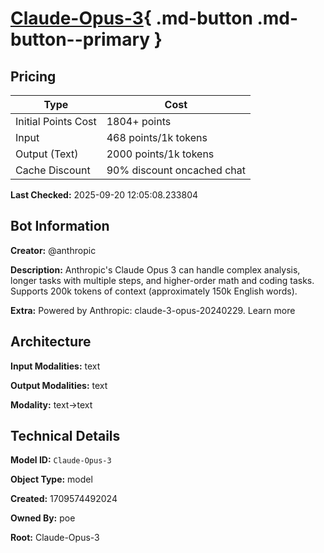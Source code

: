 # [Claude-Opus-3](https://poe.com/Claude-Opus-3){ .md-button .md-button--primary }

## Pricing

| Type | Cost |
|------|------|
| Initial Points Cost | 1804+ points |
| Input | 468 points/1k tokens |
| Output (Text) | 2000 points/1k tokens |
| Cache Discount | 90% discount oncached chat |

**Last Checked:** 2025-09-20 12:05:08.233804


## Bot Information

**Creator:** @anthropic

**Description:** Anthropic's Claude Opus 3 can handle complex analysis, longer tasks with multiple steps, and higher-order math and coding tasks. Supports 200k tokens of context (approximately 150k English words).

**Extra:** Powered by Anthropic: claude-3-opus-20240229. Learn more


## Architecture

**Input Modalities:** text

**Output Modalities:** text

**Modality:** text->text


## Technical Details

**Model ID:** `Claude-Opus-3`

**Object Type:** model

**Created:** 1709574492024

**Owned By:** poe

**Root:** Claude-Opus-3
